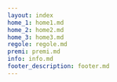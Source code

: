 ```yaml
---
layout: index 
home_1: home1.md
home_2: home2.md
home_3: home3.md
regole: regole.md
premi: premi.md
info: info.md
footer_description: footer.md
---
```



